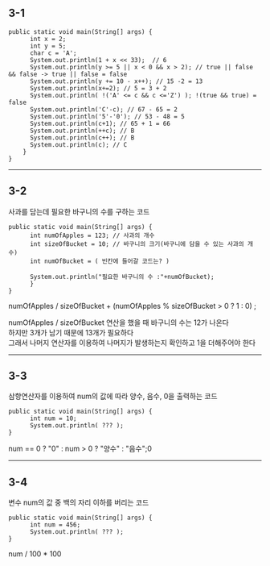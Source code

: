 ## 3-1
```
public static void main(String[] args) {
      int x = 2;
      int y = 5;
      char c = 'A';
      System.out.println(1 + x << 33);  // 6
      System.out.println(y >= 5 || x < 0 && x > 2); // true || false && false -> true || false = false
      System.out.println(y += 10 - x++); // 15 -2 = 13
      System.out.println(x+=2); // 5 = 3 + 2
      System.out.println( !('A' <= c && c <='Z') ); !(true && true) = false
      System.out.println('C'-c); // 67 - 65 = 2
      System.out.println('5'-'0'); // 53 - 48 = 5
      System.out.println(c+1); // 65 + 1 = 66
      System.out.println(++c); // B
      System.out.println(c++); // B
      System.out.println(c); // C
    }
}
```

---
## 3-2
사과를 담는데 필요한 바구니의 수를 구하는 코드
```
public static void main(String[] args) {
      int numOfApples = 123; // 사과의 개수
      int sizeOfBucket = 10; // 바구니의 크기(바구니에 담을 수 있는 사과의 개수)
      int numOfBucket = ( 빈칸에 들어갈 코드는? )
      
      System.out.println("필요한 바구니의 수 :"+numOfBucket);
      }
}
```
numOfApples / sizeOfBucket + (numOfApples % sizeOfBucket > 0 ? 1 : 0) ;

numOfApples / sizeOfBucket 연산을 했을 때 바구니의 수는 12가 나온다  
하지만 3개가 남기 때문에 13개가 필요하다  
그래서 나머지 연산자를 이용하여 나머지가 발생하는지 확인하고 1을 더해주어야 한다  

---
## 3-3
삼항연산자를 이용하여 num의 값에 따라 양수, 음수, 0을 출력하는 코드
```
public static void main(String[] args) {
      int num = 10;
      System.out.println( ??? );
}
```
num == 0 ? "0" : num > 0 ? "양수" : "음수";0

---
## 3-4
변수 num의 값 중 백의 자리 이하를 버리는 코드
```
public static void main(String[] args) {
      int num = 456;
      System.out.println( ??? );
}
```
num / 100 * 100
